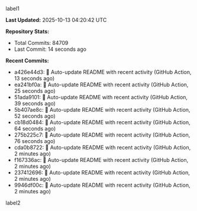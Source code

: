 
label1 
<!-- ACTIVITY_START -->
**Last Updated:** 2025-10-13 04:20:42 UTC

**Repository Stats:**
- Total Commits: 84709
- Last Commit: 14 seconds ago

**Recent Commits:**
- a426e44d3: 🤖 Auto-update README with recent activity (GitHub Action, 13 seconds ago)
- ea241bf0a: 🤖 Auto-update README with recent activity (GitHub Action, 25 seconds ago)
- 51ada9101: 🤖 Auto-update README with recent activity (GitHub Action, 39 seconds ago)
- 5b407ae8c: 🤖 Auto-update README with recent activity (GitHub Action, 52 seconds ago)
- cb18d0484: 🤖 Auto-update README with recent activity (GitHub Action, 64 seconds ago)
- 275b225c7: 🤖 Auto-update README with recent activity (GitHub Action, 76 seconds ago)
- cda0b8722: 🤖 Auto-update README with recent activity (GitHub Action, 2 minutes ago)
- f167336ac: 🤖 Auto-update README with recent activity (GitHub Action, 2 minutes ago)
- 237412696: 🤖 Auto-update README with recent activity (GitHub Action, 2 minutes ago)
- 9946df00c: 🤖 Auto-update README with recent activity (GitHub Action, 2 minutes ago)
<!-- ACTIVITY_END -->

label2
